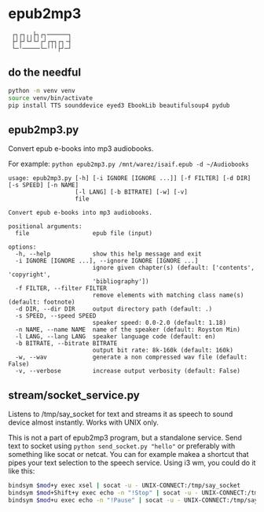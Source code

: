 # epub2mp3
```
 ┌┐┌┐╷╷├┐┌┐──────┐
 ├┘├┘└┘└┘┌┘┌┬┐┌┐╶┤
 └─╵─────└─╵╵╵├┘─┘
```

## do the needful
```bash
python -m venv venv
source venv/bin/activate
pip install TTS sounddevice eyed3 EbookLib beautifulsoup4 pydub
```

## epub2mp3.py
Convert epub e-books into mp3 audiobooks.

For example: ```python epub2mp3.py /mnt/warez/isaif.epub -d ~/Audiobooks```
```
usage: epub2mp3.py [-h] [-i IGNORE [IGNORE ...]] [-f FILTER] [-d DIR] [-s SPEED] [-n NAME]
                   [-l LANG] [-b BITRATE] [-w] [-v]
                   file

Convert epub e-books into mp3 audiobooks.

positional arguments:
  file                  epub file (input)

options:
  -h, --help            show this help message and exit
  -i IGNORE [IGNORE ...], --ignore IGNORE [IGNORE ...]
                        ignore given chapter(s) (default: ['contents', 'copyright',
                        'bibliography'])
  -f FILTER, --filter FILTER
                        remove elements with matching class name(s) (default: footnote)
  -d DIR, --dir DIR     output directory path (default: .)
  -s SPEED, --speed SPEED
                        speaker speed: 0.0-2.0 (default: 1.18)
  -n NAME, --name NAME  name of the speaker (default: Royston Min)
  -l LANG, --lang LANG  speaker language code (default: en)
  -b BITRATE, --bitrate BITRATE
                        output bit rate: 8k-160k (default: 160k)
  -w, --wav             generate a non compressed wav file (default: False)
  -v, --verbose         increase output verbosity (default: False)
```

## stream/socket_service.py
Listens to /tmp/say_socket for text and streams it as speech to sound device almost instantly. Works with UNIX only.

This is not a part of epub2mp3 program, but a standalone service. Send text to socket using ```python send_socket.py "hello"``` or preferably with something like socat or netcat. You can for example makea a shortcut that pipes your text selection to the speech service. Using i3 wm, you could do it like this:
```bash
bindsym $mod+y exec xsel | socat -u - UNIX-CONNECT:/tmp/say_socket
bindsym $mod+Shift+y exec echo -n "!Stop" | socat -u - UNIX-CONNECT:/tmp/say_socket
bindsym $mod+u exec echo -n "!Pause" | socat -u - UNIX-CONNECT:/tmp/say_socket
```

